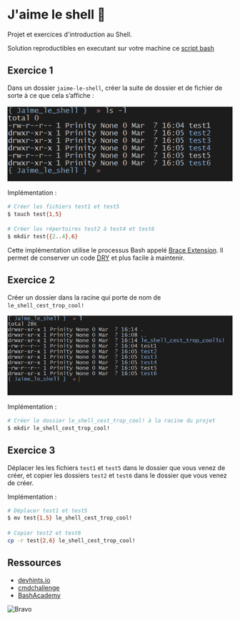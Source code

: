 # J'aime le shell 🦀

Projet et exercices d'introduction au Shell.

Solution reproductibles en executant sur votre machine ce [script bash](./solveur.sh)

## Exercice 1

Dans un dossier `jaime-le-shell`, créer la suite de dossier et de fichier de sorte à ce que cela s’affiche :

![Résultat attendu Exercice 1](./assets/img/ex1.png)

Implémentation :

```bash
# Créer les fichiers test1 et test5
$ touch test{1,5}

# Créer les répertoires test2 à test4 et test6
$ mkdir test{{2..4},6}
```

Cette implémentation utilise le processus Bash appelé [Brace Extension](https://www.linuxjournal.com/content/bash-brace-expansion). Il permet de conserver un code [DRY](https://en.wikipedia.org/wiki/Don%27t_repeat_yourself) et plus facile à maintenir.

## Exercice 2

Créer un dossier dans la racine qui porte de nom de `le_shell_cest_trop_cool!`

![Résultat attendu Exercice 2](./assets/img/ex2.png)

Implémentation :

```bash
# Créer le dossier le_shell_cest_trop_cool! à la racine du projet
$ mkdir le_shell_cest_trop_cool!
```

## Exercice 3

Déplacer les les fichiers `test1` et `test5` dans le dossier que vous venez de créer, et copier les dossiers `test2` et `test6` dans le dossier que vous venez de créer.

Implémentation :

```bash
# Déplacer test1 et test5
$ mv test{1,5} le_shell_cest_trop_cool!

# Copier test2 et test6
cp -r test{2,6} le_shell_cest_trop_cool!
```

## Ressources

- [devhints.io](https://devhints.io/bash)
- [cmdchallenge](https://cmdchallenge.com/)
- [BashAcademy](https://guide.bash.academy/)

![Bravo](https://media.giphy.com/media/XreQmk7ETCak0/giphy.gif)